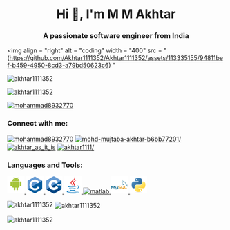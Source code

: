
<h1 align="center">Hi 👋, I'm M M Akhtar</h1>
<h3 align="center">A passionate software engineer from India</h3>

<img align = "right" alt = "coding" width = "400" src = "(https://github.com/Akhtar1111352/Akhtar1111352/assets/113335155/94811bef-b459-4950-8cd3-a79bd50623c6)
"

<p align="left"> <img src="https://komarev.com/ghpvc/?username=akhtar1111352&label=Profile%20views&color=0e75b6&style=flat" alt="akhtar1111352" /> </p>

<p align="left"> <a href="https://github.com/ryo-ma/github-profile-trophy"><img src="https://github-profile-trophy.vercel.app/?username=akhtar1111352" alt="akhtar1111352" /></a> </p>

<p align="left"> <a href="https://twitter.com/mohammad8932770" target="blank"><img src="https://img.shields.io/twitter/follow/mohammad8932770?logo=twitter&style=for-the-badge" alt="mohammad8932770" /></a> </p>

<h3 align="left">Connect with me:</h3>
<p align="left">
<a href="https://twitter.com/mohammad8932770" target="blank"><img align="center" src="https://raw.githubusercontent.com/rahuldkjain/github-profile-readme-generator/master/src/images/icons/Social/twitter.svg" alt="mohammad8932770" height="30" width="40" /></a>
<a href="https://linkedin.com/in/mohd-mujtaba-akhtar-b6bb77201/" target="blank"><img align="center" src="https://raw.githubusercontent.com/rahuldkjain/github-profile-readme-generator/master/src/images/icons/Social/linked-in-alt.svg" alt="mohd-mujtaba-akhtar-b6bb77201/" height="30" width="40" /></a>
<a href="https://instagram.com/akhtar_as_it_is" target="blank"><img align="center" src="https://raw.githubusercontent.com/rahuldkjain/github-profile-readme-generator/master/src/images/icons/Social/instagram.svg" alt="akhtar_as_it_is" height="30" width="40" /></a>
<a href="https://www.leetcode.com/akhtar1111/" target="blank"><img align="center" src="https://raw.githubusercontent.com/rahuldkjain/github-profile-readme-generator/master/src/images/icons/Social/leet-code.svg" alt="akhtar1111/" height="30" width="40" /></a>
</p>

<h3 align="left">Languages and Tools:</h3>
<p align="left"> <a href="https://developer.android.com" target="_blank" rel="noreferrer"> <img src="https://raw.githubusercontent.com/devicons/devicon/master/icons/android/android-original-wordmark.svg" alt="android" width="40" height="40"/> </a> <a href="https://www.cprogramming.com/" target="_blank" rel="noreferrer"> <img src="https://raw.githubusercontent.com/devicons/devicon/master/icons/c/c-original.svg" alt="c" width="40" height="40"/> </a> <a href="https://www.w3schools.com/cpp/" target="_blank" rel="noreferrer"> <img src="https://raw.githubusercontent.com/devicons/devicon/master/icons/cplusplus/cplusplus-original.svg" alt="cplusplus" width="40" height="40"/> </a> <a href="https://www.java.com" target="_blank" rel="noreferrer"> <img src="https://raw.githubusercontent.com/devicons/devicon/master/icons/java/java-original.svg" alt="java" width="40" height="40"/> </a> <a href="https://www.mathworks.com/" target="_blank" rel="noreferrer"> <img src="https://upload.wikimedia.org/wikipedia/commons/2/21/Matlab_Logo.png" alt="matlab" width="40" height="40"/> </a> <a href="https://www.mysql.com/" target="_blank" rel="noreferrer"> <img src="https://raw.githubusercontent.com/devicons/devicon/master/icons/mysql/mysql-original-wordmark.svg" alt="mysql" width="40" height="40"/> </a> <a href="https://www.python.org" target="_blank" rel="noreferrer"> <img src="https://raw.githubusercontent.com/devicons/devicon/master/icons/python/python-original.svg" alt="python" width="40" height="40"/> </a> </p>

<p><img align="left" src="https://github-readme-stats.vercel.app/api/top-langs?username=akhtar1111352&show_icons=true&locale=en&layout=compact" alt="akhtar1111352" /></p>

<p>&nbsp;<img align="center" src="https://github-readme-stats.vercel.app/api?username=akhtar1111352&show_icons=true&locale=en" alt="akhtar1111352" /></p>

<p><img align="center" src="https://github-readme-streak-stats.herokuapp.com/?user=akhtar1111352&" alt="akhtar1111352" /></p>
